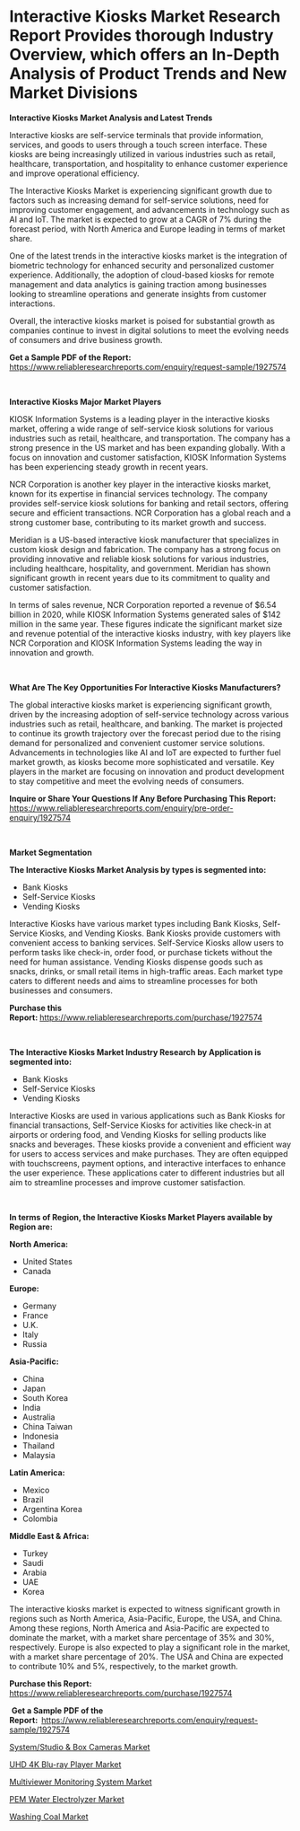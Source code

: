 <p><h1>Interactive Kiosks Market Research Report Provides thorough Industry Overview, which offers an In-Depth Analysis of Product Trends and New Market Divisions</h1></p><p><strong>Interactive Kiosks Market Analysis and Latest Trends</strong></p>
<p><p>Interactive kiosks are self-service terminals that provide information, services, and goods to users through a touch screen interface. These kiosks are being increasingly utilized in various industries such as retail, healthcare, transportation, and hospitality to enhance customer experience and improve operational efficiency.</p><p>The Interactive Kiosks Market is experiencing significant growth due to factors such as increasing demand for self-service solutions, need for improving customer engagement, and advancements in technology such as AI and IoT. The market is expected to grow at a CAGR of 7% during the forecast period, with North America and Europe leading in terms of market share.</p><p>One of the latest trends in the interactive kiosks market is the integration of biometric technology for enhanced security and personalized customer experience. Additionally, the adoption of cloud-based kiosks for remote management and data analytics is gaining traction among businesses looking to streamline operations and generate insights from customer interactions.</p><p>Overall, the interactive kiosks market is poised for substantial growth as companies continue to invest in digital solutions to meet the evolving needs of consumers and drive business growth.</p></p>
<p><strong>Get a Sample PDF of the Report:&nbsp;</strong> <a href="https://www.reliableresearchreports.com/enquiry/request-sample/1927574">https://www.reliableresearchreports.com/enquiry/request-sample/1927574</a></p>
<p>&nbsp;</p>
<p><strong>Interactive Kiosks Major Market Players</strong></p>
<p><p>KIOSK Information Systems is a leading player in the interactive kiosks market, offering a wide range of self-service kiosk solutions for various industries such as retail, healthcare, and transportation. The company has a strong presence in the US market and has been expanding globally. With a focus on innovation and customer satisfaction, KIOSK Information Systems has been experiencing steady growth in recent years.</p><p>NCR Corporation is another key player in the interactive kiosks market, known for its expertise in financial services technology. The company provides self-service kiosk solutions for banking and retail sectors, offering secure and efficient transactions. NCR Corporation has a global reach and a strong customer base, contributing to its market growth and success.</p><p>Meridian is a US-based interactive kiosk manufacturer that specializes in custom kiosk design and fabrication. The company has a strong focus on providing innovative and reliable kiosk solutions for various industries, including healthcare, hospitality, and government. Meridian has shown significant growth in recent years due to its commitment to quality and customer satisfaction.</p><p>In terms of sales revenue, NCR Corporation reported a revenue of $6.54 billion in 2020, while KIOSK Information Systems generated sales of $142 million in the same year. These figures indicate the significant market size and revenue potential of the interactive kiosks industry, with key players like NCR Corporation and KIOSK Information Systems leading the way in innovation and growth.</p></p>
<p>&nbsp;</p>
<p><strong>What Are The Key Opportunities For Interactive Kiosks Manufacturers?</strong></p>
<p><p>The global interactive kiosks market is experiencing significant growth, driven by the increasing adoption of self-service technology across various industries such as retail, healthcare, and banking. The market is projected to continue its growth trajectory over the forecast period due to the rising demand for personalized and convenient customer service solutions. Advancements in technologies like AI and IoT are expected to further fuel market growth, as kiosks become more sophisticated and versatile. Key players in the market are focusing on innovation and product development to stay competitive and meet the evolving needs of consumers.</p></p>
<p><strong>Inquire or Share Your Questions If Any Before Purchasing This Report:</strong> <a href="https://www.reliableresearchreports.com/enquiry/pre-order-enquiry/1927574">https://www.reliableresearchreports.com/enquiry/pre-order-enquiry/1927574</a></p>
<p>&nbsp;</p>
<p><strong>Market Segmentation</strong></p>
<p><strong>The Interactive Kiosks Market Analysis by types is segmented into:</strong></p>
<p><ul><li>Bank Kiosks</li><li>Self-Service Kiosks</li><li>Vending Kiosks</li></ul></p>
<p><p>Interactive Kiosks have various market types including Bank Kiosks, Self-Service Kiosks, and Vending Kiosks. Bank Kiosks provide customers with convenient access to banking services. Self-Service Kiosks allow users to perform tasks like check-in, order food, or purchase tickets without the need for human assistance. Vending Kiosks dispense goods such as snacks, drinks, or small retail items in high-traffic areas. Each market type caters to different needs and aims to streamline processes for both businesses and consumers.</p></p>
<p><strong>Purchase this Report:&nbsp;</strong><a href="https://www.reliableresearchreports.com/purchase/1927574">https://www.reliableresearchreports.com/purchase/1927574</a></p>
<p>&nbsp;</p>
<p><strong>The Interactive Kiosks Market Industry Research by Application is segmented into:</strong></p>
<p><ul><li>Bank Kiosks</li><li>Self-Service Kiosks</li><li>Vending Kiosks</li></ul></p>
<p><p>Interactive Kiosks are used in various applications such as Bank Kiosks for financial transactions, Self-Service Kiosks for activities like check-in at airports or ordering food, and Vending Kiosks for selling products like snacks and beverages. These kiosks provide a convenient and efficient way for users to access services and make purchases. They are often equipped with touchscreens, payment options, and interactive interfaces to enhance the user experience. These applications cater to different industries but all aim to streamline processes and improve customer satisfaction.</p></p>
<p>&nbsp;</p>
<p><strong>In terms of Region, the Interactive Kiosks Market Players available by Region are:</strong></p>
<p>
    <p> <strong> North America: </strong>
        <ul>
            <li>United States</li>
            <li>Canada</li>
        </ul>
        </p> 
    <p> <strong> Europe: </strong>
        <ul>
            <li>Germany</li>
            <li>France</li>
            <li>U.K.</li>
            <li>Italy</li>
            <li>Russia</li>
        </ul>
        </p> 
    <p> <strong> Asia-Pacific: </strong>
        <ul>
            <li>China</li>
            <li>Japan</li>
            <li>South Korea</li>
            <li>India</li>
            <li>Australia</li>
            <li>China Taiwan</li>
            <li>Indonesia</li>
            <li>Thailand</li>
            <li>Malaysia</li>
        </ul>
        </p> 
    <p> <strong> Latin America: </strong>
        <ul>
            <li>Mexico</li>
            <li>Brazil</li>
            <li>Argentina Korea</li>
            <li>Colombia</li>
        </ul>
        </p> 
    <p> <strong> Middle East & Africa: </strong>
        <ul>
            <li>Turkey</li>
            <li>Saudi</li>
            <li>Arabia</li>
            <li>UAE</li>
            <li>Korea</li>
        </ul>
    </p>
    </p>
<p><p>The interactive kiosks market is expected to witness significant growth in regions such as North America, Asia-Pacific, Europe, the USA, and China. Among these regions, North America and Asia-Pacific are expected to dominate the market, with a market share percentage of 35% and 30%, respectively. Europe is also expected to play a significant role in the market, with a market share percentage of 20%. The USA and China are expected to contribute 10% and 5%, respectively, to the market growth.</p></p>
<p><strong>Purchase this Report: </strong><a href="https://www.reliableresearchreports.com/purchase/1927574">https://www.reliableresearchreports.com/purchase/1927574</a></p>
<p>&nbsp;<strong>Get a Sample PDF of the Report:&nbsp;&nbsp;</strong><a href="https://www.reliableresearchreports.com/enquiry/request-sample/1927574">https://www.reliableresearchreports.com/enquiry/request-sample/1927574</a></p>
<p><strong></strong></p>
<p><p><a href="https://butternut-bug-553.notion.site/System-Studio-Box-Cameras-Market-Dynamics-2024-2031-Also-about-Its-Market-Trends-Projections-an-8fabf2b9bc9c4f93a8779a1b5426b1be">System/Studio & Box Cameras Market</a></p><p><a href="https://mire-aunt-385.notion.site/UHD-4K-Blu-ray-Player-Market-Size-Global-Industry-Overview-Market-Segmentation-and-Forecast-2024--08b9944f083a4fd2bb44b819a57e9396">UHD 4K Blu-ray Player Market</a></p><p><a href="https://invited-way-688.notion.site/Multiviewer-Monitoring-System-Market-Offer-Valuable-Insights-into-Market-Size-Market-Share-Market--a1fed5c331f04c6a8cc046cc05aefdfa">Multiviewer Monitoring System Market</a></p><p><a href="https://view.publitas.com/reportprime-1/pem-water-electrolyzer-market-size-share-trends-analysis-report-by-application-regional-outlook-competitive-strategies-and-segment-forecasts-2024-2031/">PEM Water Electrolyzer Market</a></p><p><a href="https://view.publitas.com/reportprime-1/washing-coal-market-size-market-trends-and-growth-outlook-forecasted-for-period-from-2024-to-2031/">Washing Coal Market</a></p></p>